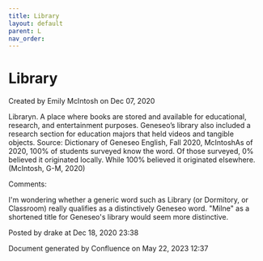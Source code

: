```yaml
---
title: Library
layout: default
parent: L
nav_order:
---
```


# Library

Created by  Emily McIntosh on Dec 07, 2020

Libraryn. A place where books are stored and available for educational, research, and entertainment purposes. Geneseo’s library also included a research section for education majors that held videos and tangible objects. Source: Dictionary of Geneseo English, Fall 2020, McIntoshAs of 2020, 100% of students surveyed know the word. Of those surveyed, 0% believed it originated locally. While 100% believed it originated elsewhere.(McIntosh, G-M, 2020)

Comments:

I'm wondering whether a generic word such as Library (or Dormitory, or Classroom) really qualifies as a distinctively Geneseo word. &quot;Milne&quot; as a shortened title for Geneseo's library would seem more distinctive.

Posted by drake at Dec 18, 2020 23:38

Document generated by Confluence on May 22, 2023 12:37


